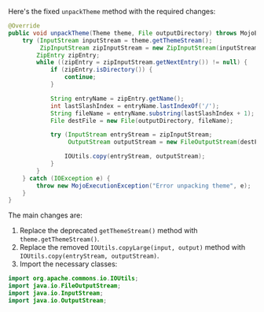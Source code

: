 Here's the fixed `unpackTheme` method with the required changes:

```java
@Override
public void unpackTheme(Theme theme, File outputDirectory) throws MojoExecutionException, ArtifactResolverException {
    try (InputStream inputStream = theme.getThemeStream();
         ZipInputStream zipInputStream = new ZipInputStream(inputStream)) {
        ZipEntry zipEntry;
        while ((zipEntry = zipInputStream.getNextEntry()) != null) {
            if (zipEntry.isDirectory()) {
                continue;
            }

            String entryName = zipEntry.getName();
            int lastSlashIndex = entryName.lastIndexOf('/');
            String fileName = entryName.substring(lastSlashIndex + 1);
            File destFile = new File(outputDirectory, fileName);

            try (InputStream entryStream = zipInputStream;
                 OutputStream outputStream = new FileOutputStream(destFile)) {

                IOUtils.copy(entryStream, outputStream);
            }
        }
    } catch (IOException e) {
        throw new MojoExecutionException("Error unpacking theme", e);
    }
}
```

The main changes are:

1. Replace the deprecated `getThemeStream()` method with `theme.getThemeStream()`.
2. Replace the removed `IOUtils.copyLarge(input, output)` method with `IOUtils.copy(entryStream, outputStream)`.
3. Import the necessary classes:

```java
import org.apache.commons.io.IOUtils;
import java.io.FileOutputStream;
import java.io.InputStream;
import java.io.OutputStream;
```
